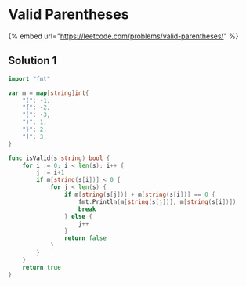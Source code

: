 # Valid Parentheses

{% embed url="https://leetcode.com/problems/valid-parentheses/" %}

## Solution 1

```go
import "fmt"

var m = map[string]int{
    "(": -1,
    "{": -2,
    "[": -3,
    ")": 1,
    "}": 2,
    "]": 3,
}

func isValid(s string) bool {
    for i := 0; i < len(s); i++ {
        j := i+1
        if m[string(s[i])] < 0 {
            for j < len(s) {
                if m[string(s[j])] + m[string(s[i])] == 0 {
                    fmt.Println(m[string(s[j])], m[string(s[i])])
                    break
                } else {
                    j++
                }
                return false
            }
        }
    }
    return true
}
```

